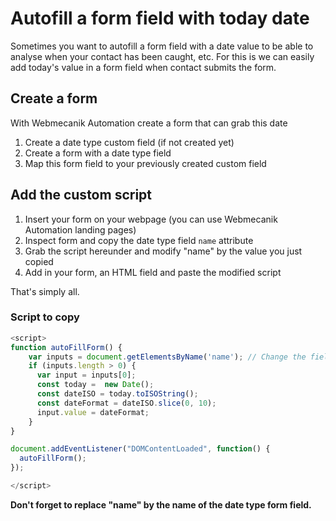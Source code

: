 # Autofill a form field with today date
Sometimes you want to autofill a form field with a date value to be able to analyse when your contact has been caught, etc. For this is we can easily add today's value in a form field when contact submits the form.

## Create a form
With Webmecanik Automation create a form that can grab this date
1. Create a date type custom field (if not created yet)
2. Create a form with a date type field
3. Map this form field to your previously created custom field

## Add the custom script
1. Insert your form on your webpage (you can use Webmecanik Automation landing pages)
2. Inspect form and copy the date type field `name` attribute
3. Grab the script hereunder and modify "name" by the value you just copied
4. Add in your form, an HTML field and paste the modified script

That's simply all.

### Script to copy

```javascript
<script>
function autoFillForm() {
    var inputs = document.getElementsByName('name'); // Change the field name here
    if (inputs.length > 0) {
      var input = inputs[0];
      const today =  new Date();
      const dateISO = today.toISOString();
      const dateFormat = dateISO.slice(0, 10);
      input.value = dateFormat;
    }
}

document.addEventListener("DOMContentLoaded", function() {
  autoFillForm();
});

</script>
```

**Don't forget to replace "name" by the name of the date type form field.**
